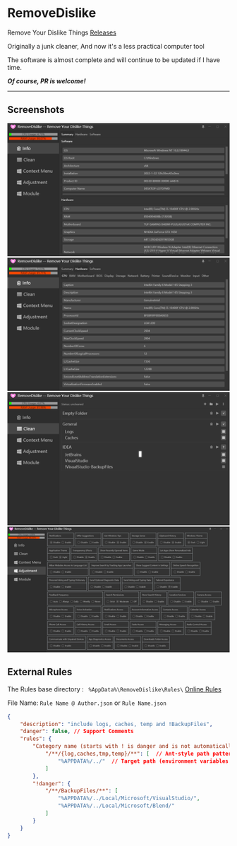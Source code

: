 # RemoveDislike

Remove Your Dislike Things  [Releases](https://github.com/Yuhanawa/RemoveDislike/releases)

Originally a junk cleaner, And now it's a less practical computer tool

The software is almost complete and will continue to be updated if I have time.

***Of course, PR is welcome!***

---

## Screenshots

![info-1](./docs/1.png "info-1")
![info-2](./docs/2.png "info-2")
![clean](./docs/3.png "clean")
![adjustment](./docs/4.png)

## External Rules

The Rules base
directory : ` %AppData%\RemoveDislike\Rules\` [Online Rules](https://gist.github.com/Yuhanawa/9e9a0e9f38e20710f68973daa2fe7418)

File Name: `Rule Name @ Author.json` or `Rule Name.json`

```json
{
    "description": "include logs, caches, temp and !BackupFiles",
    "danger": false, // Support Comments
    "rules": {
        "Category name (starts with ! is danger and is not automatically selected)": {
            "/**/{log,caches,tmp,temp}/**": [  // Ant-style path patterns
                "%APPDATA%/../"  // Target path (environment variables supported)
            ]
        },
        "!danger": {
            "/**/BackupFiles/**": [
                "%APPDATA%/../Local/Microsoft/VisualStudio/",
                "%APPDATA%/../Local/Microsoft/Blend/"
            ]
        }
    }
}

```

